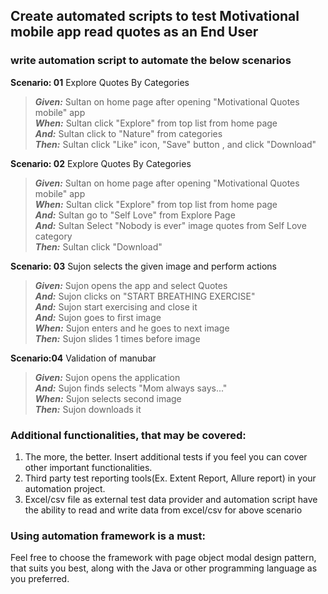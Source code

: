 ## Create automated scripts to test Motivational mobile app read quotes as an End User

### write automation script to automate the below scenarios

**Scenario: 01** Explore Quotes By Categories

> **_Given:_** Sultan on home page after opening "Motivational Quotes mobile" app  
> **_When:_** Sultan click "Explore" from top list from home page  
> **_And:_** Sultan click to "Nature" from categories  
> **_Then:_** Sultan click "Like" icon, "Save" button , and click "Download"

**Scenario: 02** Explore Quotes By Categories

> **_Given:_** Sultan on home page after opening "Motivational Quotes mobile" app  
> **_When:_** Sultan click "Explore" from top list from home page  
> **_And:_** Sultan go to "Self Love" from Explore Page    
> **_And:_** Sultan Select "Nobody is ever" image quotes from Self Love category  
> **_Then:_** Sultan click "Download"

**Scenario: 03** Sujon selects the given image and perform actions

> **_Given:_** Sujon opens the app and select Quotes         
> **_And:_** Sujon clicks on "START BREATHING EXERCISE"          
> **_And:_** Sujon start exercising and close it       
> **_And:_** Sujon goes to first image         
> **_When:_** Sujon enters and he goes to next image  
> **_Then:_** Sujon slides 1 times before image

**Scenario:04** Validation of manubar

> **_Given:_** Sujon opens the application        
> **_And:_** Sujon finds selects "Mom always says..."            
> **_When:_** Sujon selects second image    
> **_Then:_** Sujon downloads it


### Additional functionalities, that may be covered:

1. The more, the better. Insert additional tests if you feel you
   can cover other important functionalities.
2. Third party test reporting tools(Ex. Extent Report, Allure report) in your automation project.
3. Excel/csv file as external test data provider and automation script have the ability to read and
   write data from excel/csv for above scenario

### Using automation framework is a must:

Feel free to choose the framework with page object modal design pattern, that suits you best, along with the
Java or other programming language as you preferred.


